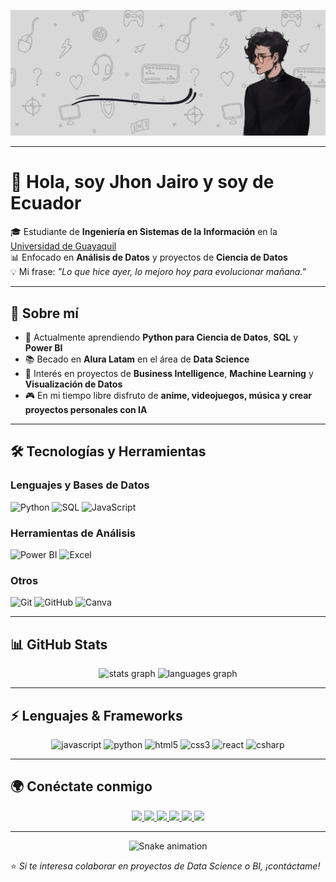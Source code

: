 <!-- Banner -->
<p align="center">
  <img src="https://github.com/Jhoncito07/Jhoncito07/blob/main/assets/Banner%20de%20github%20Jhoncito07.gif" alt="Banner de Jhon Jairo"/>
</p>

---

# 👋 Hola, soy Jhon Jairo y soy de Ecuador

🎓 Estudiante de **Ingeniería en Sistemas de la Información** en la [Universidad de Guayaquil](https://www.ug.edu.ec/)  
📊 Enfocado en **Análisis de Datos** y proyectos de **Ciencia de Datos**  
💡 Mi frase: *"Lo que hice ayer, lo mejoro hoy para evolucionar mañana."*  

---

## 🚀 Sobre mí
- 🌱 Actualmente aprendiendo **Python para Ciencia de Datos**, **SQL** y **Power BI**  
- 📚 Becado en **Alura Latam** en el área de **Data Science**  
- 🎯 Interés en proyectos de **Business Intelligence**, **Machine Learning** y **Visualización de Datos**  
- 🎮 En mi tiempo libre disfruto de **anime, videojuegos, música y crear proyectos personales con IA**  

---

## 🛠️ Tecnologías y Herramientas

### Lenguajes y Bases de Datos
![Python](https://img.shields.io/badge/-Python-3776AB?logo=python&logoColor=fff)
![SQL](https://img.shields.io/badge/-SQL-4479A1?logo=mysql&logoColor=fff)
![JavaScript](https://img.shields.io/badge/-JavaScript-F7DF1E?logo=javascript&logoColor=000)

### Herramientas de Análisis
![Power BI](https://img.shields.io/badge/-Power%20BI-F2C811?logo=powerbi&logoColor=000)
![Excel](https://img.shields.io/badge/-Excel-217346?logo=microsoftexcel&logoColor=fff)

### Otros
![Git](https://img.shields.io/badge/-Git-F05032?logo=git&logoColor=fff)
![GitHub](https://img.shields.io/badge/-GitHub-181717?logo=github&logoColor=fff)
![Canva](https://img.shields.io/badge/-Canva-00C4CC?logo=canva&logoColor=fff)

---

## 📊 GitHub Stats
<div align="center">
  <img src="https://github-readme-stats.vercel.app/api?username=Jhoncito07&show_icons=true&theme=tokyonight&hide_border=true" height="150" alt="stats graph"/>
  <img src="https://github-readme-stats.vercel.app/api/top-langs/?username=Jhoncito07&layout=compact&theme=tokyonight&hide_border=true" height="150" alt="languages graph"/>
</div>

---

## ⚡ Lenguajes & Frameworks
<div align="center">
  <img src="https://cdn.jsdelivr.net/gh/devicons/devicon/icons/javascript/javascript-original.svg" height="40" alt="javascript"/>
  <img src="https://cdn.jsdelivr.net/gh/devicons/devicon/icons/python/python-original.svg" height="40" alt="python"/>
  <img src="https://cdn.jsdelivr.net/gh/devicons/devicon/icons/html5/html5-original.svg" height="40" alt="html5"/>
  <img src="https://cdn.jsdelivr.net/gh/devicons/devicon/icons/css3/css3-original.svg" height="40" alt="css3"/>
  <img src="https://cdn.jsdelivr.net/gh/devicons/devicon/icons/react/react-original.svg" height="40" alt="react"/>
  <img src="https://cdn.jsdelivr.net/gh/devicons/devicon/icons/csharp/csharp-original.svg" height="40" alt="csharp"/>
</div>

---

## 🌍 Conéctate conmigo
<div align="center">
  <a href="https://youtube.com/" target="_blank">
    <img src="https://img.shields.io/static/v1?message=YouTube&logo=youtube&label=&color=FF0000&logoColor=white&style=for-the-badge" height="35"/>
  </a>
  <a href="https://instagram.com/" target="_blank">
    <img src="https://img.shields.io/static/v1?message=Instagram&logo=instagram&label=&color=E4405F&logoColor=white&style=for-the-badge" height="35"/>
  </a>
  <a href="https://twitch.tv/" target="_blank">
    <img src="https://img.shields.io/static/v1?message=Twitch&logo=twitch&label=&color=9146FF&logoColor=white&style=for-the-badge" height="35"/>
  </a>
  <a href="https://discord.gg/" target="_blank">
    <img src="https://img.shields.io/static/v1?message=Discord&logo=discord&label=&color=7289DA&logoColor=white&style=for-the-badge" height="35"/>
  </a>
  <a href="mailto:jhoncontrera07@gmail.com">
    <img src="https://img.shields.io/static/v1?message=Gmail&logo=gmail&label=&color=D14836&logoColor=white&style=for-the-badge" height="35"/>
  </a>
  <a href="https://linkedin.com/in/TU-LINKEDIN" target="_blank">
    <img src="https://img.shields.io/static/v1?message=LinkedIn&logo=linkedin&label=&color=0077B5&logoColor=white&style=for-the-badge" height="35"/>
  </a>
</div>

---

<p align="center">
  <img src="https://raw.githubusercontent.com/maurodesouza/maurodesouza/output/snake.svg" alt="Snake animation"/>
</p>

⭐ *Si te interesa colaborar en proyectos de Data Science o BI, ¡contáctame!*
